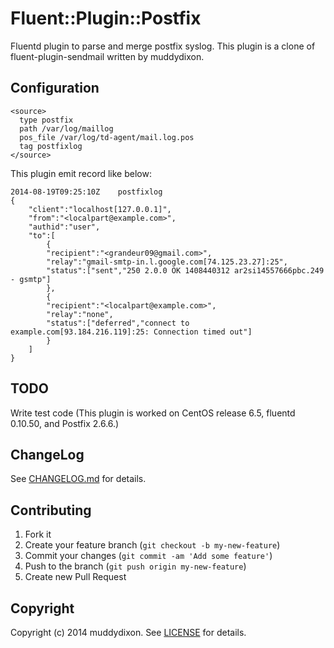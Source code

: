 # Fluent::Plugin::Postfix

Fluentd plugin to parse and merge postfix syslog.
This plugin is a clone of fluent-plugin-sendmail written by muddydixon.

## Configuration

```
<source>
  type postfix
  path /var/log/maillog
  pos_file /var/log/td-agent/mail.log.pos
  tag postfixlog
</source>
```

This plugin emit record like below:

```
2014-08-19T09:25:10Z    postfixlog
{
	"client":"localhost[127.0.0.1]",
	"from":"<localpart@example.com>",
	"authid":"user",
	"to":[
		{
		"recipient":"<grandeur09@gmail.com>",
		"relay":"gmail-smtp-in.l.google.com[74.125.23.27]:25",
		"status":["sent","250 2.0.0 OK 1408440312 ar2si14557666pbc.249 - gsmtp"]
		},
		{
		"recipient":"<localpart@example.com>",
		"relay":"none",
		"status":["deferred","connect to example.com[93.184.216.119]:25: Connection timed out"]
		}
	]
}
```

## TODO

Write test code
(This plugin is worked on CentOS release 6.5, fluentd 0.10.50, and Postfix 2.6.6.)

## ChangeLog

See [CHANGELOG.md](CHANGELOG.md) for details.

## Contributing

1. Fork it
2. Create your feature branch (`git checkout -b my-new-feature`)
3. Commit your changes (`git commit -am 'Add some feature'`)
4. Push to the branch (`git push origin my-new-feature`)
5. Create new Pull Request

## Copyright

Copyright (c) 2014 muddydixon. See [LICENSE](LICENSE) for details.
